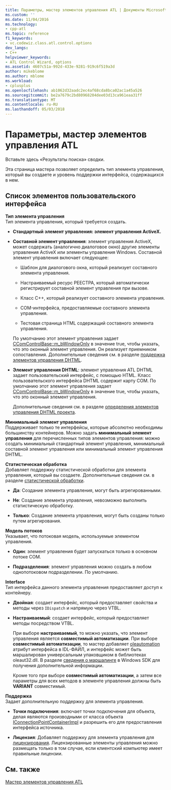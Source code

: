 ```yaml
---
title: Параметры, мастер элементов управления ATL | Документы Microsoft
ms.custom: ''
ms.date: 11/04/2016
ms.technology:
- cpp-atl
ms.topic: reference
f1_keywords:
- vc.codewiz.class.atl.control.options
dev_langs:
- C++
helpviewer_keywords:
- ATL Control Wizard, options
ms.assetid: 4607c51a-992d-433e-9281-919c6f519a3d
author: mikeblome
ms.author: mblome
ms.workload:
- cplusplus
ms.openlocfilehash: ab1062d32aadc2ec4af68cda8bca02ac1a45a526
ms.sourcegitcommit: be2a7679c2bd80968204dee03d13ca961eaa31ff
ms.translationtype: MT
ms.contentlocale: ru-RU
ms.lasthandoff: 05/03/2018
---
```

# <a name="options-atl-control-wizard"></a>Параметры, мастер элементов управления ATL
Вставьте здесь «Результаты поиска» сводки.  
  
 Эта страница мастера позволяет определить тип элемента управления, который вы создаете и уровень поддержки интерфейса, содержащихся в нем.  
  
## <a name="uielement-list"></a>Список элементов пользовательского интерфейса  
 **Тип элемента управления**  
 Тип элемента управления, который требуется создать.  
  
-   **Стандартный элемент управления: элемент управления ActiveX.**  
  
-   **Составной элемент управления**: элемент управления ActiveX, может содержать (аналогично диалоговое окно) другие элементы управления ActiveX или элементы управления Windows. Составной элемент управления включает следующее:  
  
    -   Шаблон для диалогового окна, который реализует составного элемента управления.  
  
    -   Настраиваемый ресурс РЕЕСТРА, который автоматически регистрирует составной элемент управления при вызове.  
  
    -   Класс C++, который реализует составного элемента управления.  
  
    -   COM-интерфейса, предоставляемые составного элемента управления.  
  
    -   Тестовая страница HTML содержащий составного элемента управления.  
  
     По умолчанию этот элемент управления задает [CComControlBase::m_bWindowOnly](../../atl/reference/ccomcontrolbase-class.md#m_bwindowonly) в значение true, чтобы указать, что это оконный элемент управления. Он реализует приемником сопоставления. Дополнительные сведения см. в разделе [поддержка элементов управления DHTML](../../atl/atl-support-for-dhtml-controls.md).  
  
-   **Элемент управления DHTML**: элемент управления ATL DHTML задает пользовательский интерфейс, с помощью HTML. Класс пользовательского интерфейса DHTML содержит карту COM. По умолчанию этот элемент управления задает [CComControlBase::m_bWindowOnly](../../atl/reference/ccomcontrolbase-class.md#m_bwindowonly) в значение true, чтобы указать, что это оконный элемент управления.  
  
     Дополнительные сведения см. в разделе [определения элементов управления DHTML проекта](../../atl/identifying-the-elements-of-the-dhtml-control-project.md).  
  
 **Минимальный элемент управления**  
 Поддерживает только те интерфейсы, которые абсолютно необходимы большинству контейнеров. Можно задать **минимальный элемент управления** для перечисленных типов элементов управления: можно создать минимальный стандартный элемент управления, минимальный составной элемент управления или минимальный элемент управления DHTML.  
  
 **Статистическая обработка**  
 Добавляет поддержку статистической обработки для элемента управления, который вы создаете. Дополнительные сведения см. в разделе [статистической обработки](../../atl/aggregation.md).  
  
-   **Да**: Создание элемента управления, могут быть агрегированными.  
  
-   **Не**: Создание элемента управления, невозможно выполнить статистическую обработку.  
  
-   **Только**: Создание элемента управления, могут быть созданы только путем агрегирования.  
  
 **Модель потоков**  
 Указывает, что потоковая модель, используемые элементом управления.  
  
-   **Один**: элемент управления будет запускаться только в основном потоке COM.  
  
-   **Подразделения**: элемент управления можно создать в любом однопотоковом подразделении. По умолчанию.  
  
 **Interface**  
 Тип интерфейса данного элемента управления предоставляет доступ к контейнеру.  
  
-   **Двойная**: создает интерфейс, который предоставляет свойства и методы через `IDispatch` и напрямую через VTBL.  
  
-   **Настраиваемый**: создает интерфейс, который предоставляет методы посредством VTBL.  
  
     При выборе **настраиваемый**, то можно указать, что элемент управления является **совместимый автоматизации**. При выборе **совместимый автоматизации**, то мастер добавляет [oleautomation](../../windows/oleautomation.md) атрибут интерфейса в IDL-ФАЙЛ, и интерфейс может быть маршалирован универсальным упаковщиком в библиотеках oleaut32.dll. В разделе [сведения о маршалинге](http://msdn.microsoft.com/library/windows/desktop/ms692621) в Windows SDK для получения дополнительной информации.  
  
     Кроме того при выборе **совместимый автоматизации**, а затем все параметры для всех методов в элементе управления должны быть **VARIANT** совместимый.  
  
 **Поддержка**  
 Задает дополнительную поддержку для элемента управления.  
  
-   **Точки подключения**: включает точки подключения для объекта, делая являются производными от класса объекта [IConnectionPointContainerImpl](../../atl/reference/iconnectionpointcontainerimpl-class.md) и разрешить его для предоставления интерфейса источника.  
  
-   **Лицензия**: Добавляет поддержку для элемента управления для [лицензирования](http://msdn.microsoft.com/library/windows/desktop/ms690543). Лицензированные элементы управления можно размещать только в том случае, если клиентский компьютер имеет правильные лицензии.  
  
## <a name="see-also"></a>См. также  
 [Мастер элементов управления ATL](../../atl/reference/atl-control-wizard.md)

